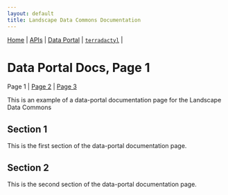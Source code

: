 ```yaml
---
layout: default
title: Landscape Data Commons Documentation
---
```

[Home](../) | [APIs](../apis.html) | [Data Portal](../data-portal.html) | [`terradactyl`](../terradactyl.html) |

# Data Portal Docs, Page 1
Page 1 | [Page 2](./page-2.html) | [Page 3](./page-3.html)

This is an example of a data-portal documentation page for the Landscape Data Commons

## Section 1

This is the first section of the data-portal documentation page.

## Section 2

This is the second section of the data-portal documentation page.
